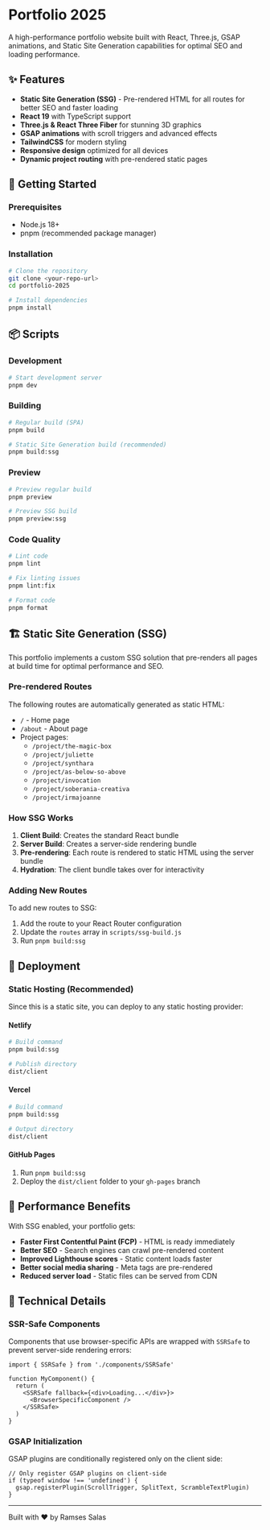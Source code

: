 # Portfolio 2025

A high-performance portfolio website built with React, Three.js, GSAP animations, and Static Site Generation capabilities for optimal SEO and loading performance.

## ✨ Features

- **Static Site Generation (SSG)** - Pre-rendered HTML for all routes for better SEO and faster loading
- **React 19** with TypeScript support
- **Three.js & React Three Fiber** for stunning 3D graphics
- **GSAP animations** with scroll triggers and advanced effects
- **TailwindCSS** for modern styling
- **Responsive design** optimized for all devices
- **Dynamic project routing** with pre-rendered static pages

## 🚀 Getting Started

### Prerequisites

- Node.js 18+
- pnpm (recommended package manager)

### Installation

```bash
# Clone the repository
git clone <your-repo-url>
cd portfolio-2025

# Install dependencies
pnpm install
```

## 📦 Scripts

### Development

```bash
# Start development server
pnpm dev
```

### Building

```bash
# Regular build (SPA)
pnpm build

# Static Site Generation build (recommended)
pnpm build:ssg
```

### Preview

```bash
# Preview regular build
pnpm preview

# Preview SSG build
pnpm preview:ssg
```

### Code Quality

```bash
# Lint code
pnpm lint

# Fix linting issues
pnpm lint:fix

# Format code
pnpm format
```

## 🏗️ Static Site Generation (SSG)

This portfolio implements a custom SSG solution that pre-renders all pages at build time for optimal performance and SEO.

### Pre-rendered Routes

The following routes are automatically generated as static HTML:

- `/` - Home page
- `/about` - About page
- Project pages:
  - `/project/the-magic-box`
  - `/project/juliette`
  - `/project/synthara`
  - `/project/as-below-so-above`
  - `/project/invocation`
  - `/project/soberania-creativa`
  - `/project/irmajoanne`

### How SSG Works

1. **Client Build**: Creates the standard React bundle
2. **Server Build**: Creates a server-side rendering bundle
3. **Pre-rendering**: Each route is rendered to static HTML using the server bundle
4. **Hydration**: The client bundle takes over for interactivity

### Adding New Routes

To add new routes to SSG:

1. Add the route to your React Router configuration
2. Update the `routes` array in `scripts/ssg-build.js`
3. Run `pnpm build:ssg`

## 🚢 Deployment

### Static Hosting (Recommended)

Since this is a static site, you can deploy to any static hosting provider:

#### Netlify

```bash
# Build command
pnpm build:ssg

# Publish directory
dist/client
```

#### Vercel

```bash
# Build command
pnpm build:ssg

# Output directory
dist/client
```

#### GitHub Pages

1. Run `pnpm build:ssg`
2. Deploy the `dist/client` folder to your `gh-pages` branch

## 🎯 Performance Benefits

With SSG enabled, your portfolio gets:

- **Faster First Contentful Paint (FCP)** - HTML is ready immediately
- **Better SEO** - Search engines can crawl pre-rendered content
- **Improved Lighthouse scores** - Static content loads faster
- **Better social media sharing** - Meta tags are pre-rendered
- **Reduced server load** - Static files can be served from CDN

## 🔧 Technical Details

### SSR-Safe Components

Components that use browser-specific APIs are wrapped with `SSRSafe` to prevent server-side rendering errors:

```tsx
import { SSRSafe } from './components/SSRSafe'

function MyComponent() {
  return (
    <SSRSafe fallback={<div>Loading...</div>}>
      <BrowserSpecificComponent />
    </SSRSafe>
  )
}
```

### GSAP Initialization

GSAP plugins are conditionally registered only on the client side:

```tsx
// Only register GSAP plugins on client-side
if (typeof window !== 'undefined') {
  gsap.registerPlugin(ScrollTrigger, SplitText, ScrambleTextPlugin)
}
```

---

Built with ❤️ by Ramses Salas
